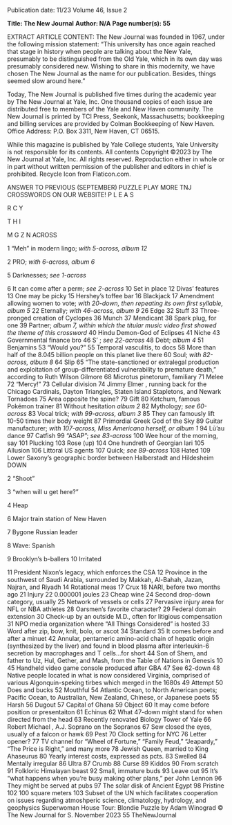 Publication date: 11/23
Volume 46, Issue 2

**Title: The New Journal**
**Author: N/A**
**Page number(s): 55**

EXTRACT ARTICLE CONTENT:
The New Journal was founded in 1967, under the following mission statement: “This university has once again reached that stage in history when people are talking about the New Yale, presumably to be 
distinguished from the Old Yale, which in its own day was presumably considered new. Wishing to share in this modernity, we have chosen The New Journal as the name for 
our publication. Besides, things seemed slow around here.”

Today, The New Journal is published five times during the academic year by The New Journal at Yale, Inc. One thousand copies of each issue are distributed free to members 
of the Yale and New Haven community. The New Journal is printed by TCI Press, Seekonk, Massachusetts; bookkeeping and billing services are provided by Colman 
Bookkeeping of New Haven. Office Address: P.O. Box 3311, New Haven, CT 06515.

While this magazine is published by Yale College students, Yale University is not responsible for its contents. All contents Copyright ©2023 by The New Journal at Yale, Inc. 
All rights reserved. Reproduction either in whole or in part without written permission of the publisher and editors in chief is prohibited. Recycle Icon from Flaticon.com.


ANSWER TO PREVIOUS (SEPTEMBER) PUZZLE
PLAY MORE TNJ 
CROSSWORDS ON
OUR WEBSITE!
P
L
E
A
S
 
R
C
Y
 
T
H
I
 
M
G
Z
N
ACROSS
	
1	 “Meh” in modern lingo; *with 
5-across, album 12*
	
2	 PRO; *with 6-across, album 6*
	
5	 Darknesses; *see 1-across*
	
6	 It can come after a perm; *see 
2-across*
	 10	 Set in place
	 12	 Divas’ features
	 13	 One may be picky
	 15	 Hershey’s toffee bar
	 16	 Blackjack
	 17	 Amendment allowing women to vote; 
*with 20-down, then repeating its 
own first syllable, album 5*
	 22	 Eternally; *with 46-across, album 9*
	 26	 Edge
	 32	 Stuff
	 33	 Three-pronged creation of 
Cyclopes
	 36	 Munch
	 37	 Mendicant
	 38	 Spark plug, for one
	 39	 Partner; *album 7, within which the 
titular music video first showed the 
theme of this crossword*
	 40	 Hindu Demon-God of Eclipses
	 41	 Niche
	 43	 Governmental finance bro
	 46	 S’       ; *see 22-across*
	 48	 Debt; *album 4*
	 51	 Benjamins
	 53	 “Would you?”
	 55	 Temporal vasculitis, to docs
	 58	 More than half of the 8.045 billion 
people on this planet live there
	 60	 Soul; *with 82-across, album 8*
	 64	 Slip
	 65	 “The state-sanctioned or extralegal 
production and exploitation of 
group-differentiated vulnerability 
to premature death,” according to 
Ruth Wilson Gilmore
	 68	 Microtus pinetorum, familiary
	 71	 Melee
	 72	 “Mercy!”
	 73	 Cellular division
	 74	 Jimmy Elmer        , running back 
for the Chicago Cardinals, Dayton 
Triangles, Staten Island Stapletons, 
and Newark Tornadoes
	 75	 Area opposite the spine?
	 79	 Gift
	 80	        Ketchum, famous Pokémon 
trainer
	 81	 Without hesitation *album 2*
	 82	 Mythology; *see 60-across*
	 83	 Vocal trick; *with 99-across, album 
3*
	 85	 They can famously lift 10-50 times 
their body weight
	 87	 Primordial Greek God of the Sky
	 89	 Guitar manufacturer; *with 
107-across, Miss Americana herself, 
or album 1*
	 94	 Lū’au dance
	 97	 Catfish
	 99	 “ASAP”; *see 83-across*
	100	 Wee hour of the morning, say
	 101	 Plucking
	103	 Rose (up)
	104	 One hundreth of Georgian lari
	 105	 Allusion
	106	 Littoral US agents
	 107	 Quick; *see 89-across*
	108	 Hated
	109	 Lower Saxony’s geographic 
border between Halberstadt and 
Hildesheim
DOWN
	
2	 “Shoot”
	
3	 “when will u get here?”
	
4	 Heap
	
6	 Major train station of New Haven
	
7	 Bygone Russian leader
	
8	 Wave: Spanish
	
9	 Brooklyn’s b-ballers
	 10	 Irritated
	
11	 President Nixon’s legacy, which 
enforces the CSA
	 12	 Province in the southwest of Saudi 
Arabia, surrounded by Makkah, 
Al-Bahah, Jazan, Najran, and Riyadh
	 14	 Rotational meas
	 17	 Crux
	 18	 NARI, before two months ago
	 21	 Injury
	 22	 0.000001 joules
	 23	 Cheap wine
	 24	 Second drop-down category, 
usually
	 25	 Network of vessels or cells
	 27	 Pervasive injury area for NFL or NBA 
athletes
	 28	 Oarsmen’s favorite character?
	 29	 Federal domain extension
	 30	 Check-up by an outside M.D., often 
for litigious compensation
	 31	 NPO media organization where “All 
Things Considered” is hosted
	 33	 Word after zip, bow, knit, bolo, or 
ascot
	 34	 Standard
	 35	 It comes before and after a minuet
	 42	 Annular, pentameric amino-acid 
chain of hepatic origin (synthesized 
by the liver) and found in blood 
plasma after interleukin-6 secretion 
by macrophages and T cells...for 
short
	 44	 Son of Shem, and father to Uz, Hul, 
Gether, and Mash, from the Table of 
Nations in Genesis 10
	 45	 Handheld video game console 
produced after GBA
	 47	 See 62-down
	 48	 Native people located in what is now 
considered Virginia, comprised of 
various Algonquin-speking tirbes 
which merged in the 1680s
	 49	 Attempt
	 50	 Does and bucks
	 52	 Mouthful
	 54	 Atlantic Ocean, to North American 
poets; Pacific Ocean, to Australian, 
New Zealand, Chinese, or Japanese 
poets
	 55	 Harsh
	 56	 Dugout
	 57	 Capital of Ghana
	 59	 Object
	 60	 It may come before position or 
presentaiton
	 61	 Echinus
	 62	 What 47-down might stand for when 
directed from the head
	 63	 Recently renovated Biology Tower 
of Yale
	 66	 Robert Michael        , A.J. Soprano on 
the Sopranos 
	 67	 Sew closed the eyes, usually of a 
falcon or hawk
	 69	 Pest
	 70	 Clock setting for NYC
	 76	 Letter opener?
	 77	 TV channel for “Wheel of Fortune,” 
“Family Feud,” “Jeapardy,” “The 
Price is Right,” and many more
	 78	 Jewish Queen, married to King 
Ahaseurus
	 80	 Yearly interest costs, expressed as 
pcts.
	 83	 Swelled
	 84	 Mentally irregular
	 86	 Ultra
	 87	 Crumb
	 88	 Curse
	 89	 Kiddos
	 90	 From scratch
	 91	 Folkloric Himalayan beast
	 92	 Small, immature buds
	 93	 Leave out
	 95	 It’s “what happens when you’re busy 
making other plans,” per John Lennon
	 96	 They might be served at pubs
	 97	 The solar disk of Ancient Egypt
	 98	 Pristine
	 102	 100 square meters
	103	 Subset of the UN which facilitates 
cooperation on issues regarding 
atmoshperic science, climatology, 
hydrology, and geophysics
Superwoman 
House Tour: 
Blondie
Puzzle by Adam Winograd
© The New Journal
for S.
November 2023
55
TheNewJournal